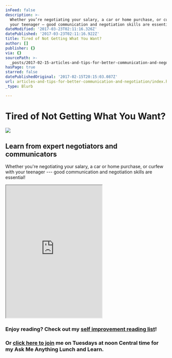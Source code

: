 ```yaml
---
inFeed: false
description: >-
  Whether you’re negotiating your salary, a car or home purchase, or curfew with
  your teenager — good communication and negotiation skills are essential!
dateModified: '2017-03-23T02:11:16.326Z'
datePublished: '2017-03-23T02:11:16.922Z'
title: Tired of Not Getting What You Want?
author: []
publisher: {}
via: {}
sourcePath: >-
  _posts/2017-02-15-articles-and-tips-for-better-communication-and-negotiation.md
hasPage: true
starred: false
datePublishedOriginal: '2017-02-15T20:15:03.087Z'
url: articles-and-tips-for-better-communication-and-negotiation/index.html
_type: Blurb

---
```

# Tired of Not Getting What You Want?
![](https://the-grid-user-content.s3-us-west-2.amazonaws.com/79779548-779b-4a0c-9504-b621adc80d94.png)

## Learn from expert negotiators and communicators

Whether you're negotiating your salary, a car or home purchase, or curfew with your teenager --- good communication and negotiation skills are essential!

<iframe src="https://the-grid.github.io/ed-userhtml/?g=eJy1Vm1PIzcQ_kx-xbB3agDdZpMUBOStSimUSuGkikr9UFWRdz2bGLz2nu1NSE_33zv25oWAjqtOqvIhimf8zDNvjzM4jGP4GWdCwR0T8mouihLuxUxVJdxoU0AcjxoDKdQjzA3mwyhJMq5iUbAZ2lZBVzJ_pZXpIsEiRZ5pjkkmmbUiizvt6XkrszYCg3IYWbeSaOeILgK3KnEYOXxyiXegIMH6-vzgXZFNA_TUBl6fU5Y9zoyuFO-9y8_9pw-ZRGZ6EnPXh1wr1-uclk9wi3KBTmTsw9gIJj9Ypmxs0Yi8D18aB8kJjDmHla4M6OXzCuQ-9ZqQXqAxgqMFqlFwtcIh7HIBbbzJzYVdX0mlzh5bjQMA-BMpdSpOgYpDoRdCzWrP4AOMTt0coSQn5N54dX8PodxOB8vt9fgX0Hkd-faPuwnkQmILTpLGIAnhqHRcLEDwYfSiUr6qIROWOaGVbx7HOSqzalW2c9qSwrq4YIp6GRpoq9RmRqSYlNq6n6phxs4v8eKUtU9PeYrYZZfds7MLlvMfWFH2KSLrtnm7k6eXFxEU6OaaSPi70ZpOHOhw5PEWO_aMIlCswLc9whANowWTgjOHNDLMzNANo2kqmXokCL2xjRpUavhaGaYEq6X0szSYd0cTmhQFudFFKDA-lWic9fX2faoUjQv113dG4Uw74X_ZKsvQ2ryScuWHA5Zz5nxPYMmUOxwkhFu3Yc1aKB5wbGzwUyUM8mg0sCVTGwdmHc2hfYxGJ9RHMoxgewc2dwYJQe4DU8VygZLHfgPKkJNkKUrPylsxvr4b_zaJRtd-Of18GyJOxXk7OA1TgPF4QpWVWy8iepQIqNAV_dq0rQ6xQduwhbVz3YItkcZ3ZXHzcXx3HY1uhLEOPlLU707Ba8mrDGr4lxnsuK_Dfx_3SX15wv4X6pNvUJ_sUz94thZI02hLrSzaLUBQTp_FwfMkN347WFJBbeLdedCeYcSFLSVb9ZRWSCO-jvkNrPU6_Ve0-jusuH-uDDIJJeqSpNbOdSVpU7XzuihrbSU19uvrNztzMNPaiyyJq4UYuA7OBkmMsXandfbtqEU_JWMtG9Y_fVtdWRMkcRNeS3vAUqtl5bAP_tXpQXzWbrfLp34EjN6aeC5I1Ehynal8Jq-7WjcznX5VY6fPxdWxlOQBn4ZR3NlNxKZCW5b7Pd2LSvJaiN00_Soo_TuEcejE4YbPVoTfUPDt6KSVc1rts1jvS-KLuVsff7FcM2mGx_2BLVh92gRrsmEzSeyPLVawf7RiSxveI06PstSMv_yj8WATIrYR_9aDbRKFGmz0dqjRUV6p8BgevT-Gz0uqqV62cp-7hSEJ_hLGxrDV0XEfNkaP9NJY3_ir_fewGVSu2a_dwkmQwebGp0MnQU22Pv7EE9u6dOlgsufS3bp8OXr4vUKzOj7uL5iB90X2QFzqs5bSV1rlUmTuyM_ZcX9bhobflGv_n2P_LaSZ_hfUwFk-" height="414" style=""></iframe>

### Enjoy reading? Check out my [self improvement reading list][0]!

### Or [click here to join][1] me on Tuesdays at noon Central time for my Ask Me Anything Lunch and Learn.

[0]: http://dehenry.com/what-im-reading/?=what-im-reading
[1]: https://attendee.gotowebinar.com/rt/8560101924052575747?=AMAWebinar